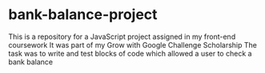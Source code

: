 # bank-balance-project
This is a repository for a JavaScript project assigned in my front-end coursework
It was part of my Grow with Google Challenge Scholarship
The task was to write and test blocks of code which allowed a user to check a bank balance
